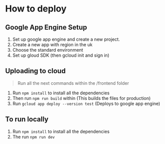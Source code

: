 # How to deploy

## Google App Engine Setup

1. Set up google app engine and create a new project.
1. Create a new app with region in the uk
1. Choose the standard environment
1. Set up gloud SDK (then gcloud init and sign in)

## Uploading to cloud
> Run all the next commands within the /frontend folder

1. Run `npm install` to install all the dependencies
1. Then run `npm run build` within (This builds the files for production)
1. Run `gcloud app deploy --version test` (Deploys to google app engine)

## To run locally
1. Run `npm install` to install all the dependencies
1. The run `npm run dev`

